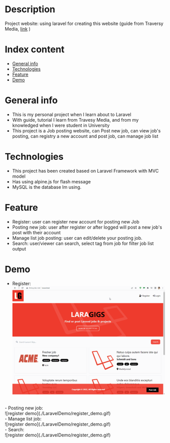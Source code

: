 # Description
Project website: using laravel for creating this website
(guide from Traversy Media, [link](https://www.youtube.com/watch?v=MYyJ4PuL4pY) )

# Index content
* [General info](#general-info)
* [Technologies](#technologies)
* [Feature](#feature)
* [Demo](#demo)

# General info
- This is my personal project when I learn about to Laravel
- With guide, tutorial I learn from Travesy Media, and from my knowledged when I were student in University 
- This project is a Job posting website, can Post new job, can view job's posting, can registry a new account and post job, can manage job list

# Technologies
- This project has been created based on Laravel Framework with MVC model
- Has using alpine.js for flash message
- MySQL is the database Im using.

# Feature
- Register: user can register new account for posting new Job
- Posting new job: user after register or after logged will post a new job's post with their account
- Manage list job posting: user can edit/delete your posting job.
- Search: user/viewer can search, select tag from job for filter job list output

# Demo
- Register: <br />
![register demo](./LaravelDemo/register_demo.gif) 
<br />
- Posting new job: <br />
![register demo](./LaravelDemo/register_demo.gif) 
<br />
- Manage list job: <br />
![register demo](./LaravelDemo/register_demo.gif) 
<br />
- Search: <br />
![register demo](./LaravelDemo/register_demo.gif) 

